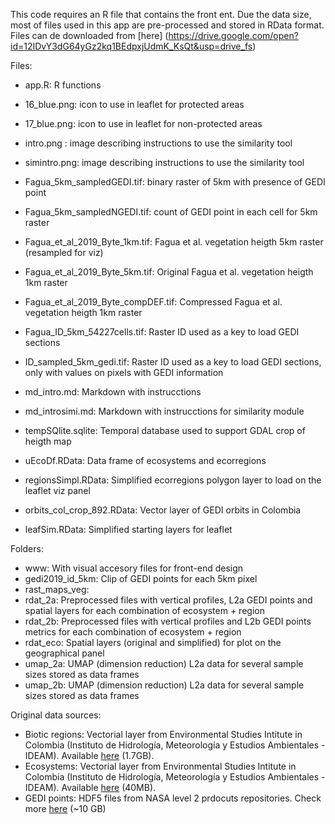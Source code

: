 This code requires an R file that contains the front ent. Due the data size, most of files used in this app are pre-processed and stored in RData format.
Files can de downloaded from [here] (https://drive.google.com/open?id=12IDvY3dG64yGz2kq1BEdpxjUdmK_KsQt&usp=drive_fs)

Files:
- app.R: R functions
- 16_blue.png: icon to use in leaflet for protected areas
- 17_blue.png: icon to use in leaflet for non-protected areas

- intro.png : image describing instructions to use the similarity tool
- simintro.png: image describing instructions to use the similarity tool

- Fagua_5km_sampledGEDI.tif: binary raster of 5km with presence of GEDI point
- Fagua_5km_sampledNGEDI.tif: count of GEDI point in each cell for 5km raster
- Fagua_et_al_2019_Byte_1km.tif: Fagua et al. vegetation heigth 5km raster (resampled for viz)
- Fagua_et_al_2019_Byte_5km.tif: Original Fagua et al. vegetation heigth 1km raster
- Fagua_et_al_2019_Byte_compDEF.tif: Compressed Fagua et al. vegetation heigth 1km raster
- Fagua_ID_5km_54227cells.tif: Raster ID used as a key to load GEDI sections
- ID_sampled_5km_gedi.tif: Raster ID used as a key to load GEDI sections, only with values on pixels with GEDI information

- md_intro.md: Markdown with instrucctions 
- md_introsimi.md: Markdown with instrucctions for similarity module 

- tempSQlite.sqlite: Temporal database used to support GDAL crop of heigth map

- uEcoDf.RData: Data frame of ecosystems and ecorregions
- regionsSimpl.RData: Simplified ecorregions polygon layer to load on the leaflet viz panel
- orbits_col_crop_892.RData: Vector layer of GEDI orbits in Colombia
- leafSim.RData: Simplified starting layers for leaflet 


Folders: 
- www: With visual accesory files for front-end design
- gedi2019_id_5km: Clip of GEDI points for each 5km pixel
- rast_maps_veg: 
- rdat_2a: Preprocessed files with vertical profiles, L2a GEDI points and spatial layers for each combination of ecosystem + region
- rdat_2b: Preprocessed files with vertical profiles and L2b GEDI points metrics for each combination of ecosystem + region
- rdat_eco: Spatial layers (original and simplified) for plot on the geographical panel
- umap_2a: UMAP (dimension reduction) L2a data for several sample sizes stored as data frames
- umap_2b: UMAP (dimension reduction) L2a data for several sample sizes stored as data frames

Original data sources:
- Biotic regions: Vectorial layer from Environmental Studies Intitute in Colombia (Instituto de Hidrología, Meteorología y Estudios Ambientales - IDEAM). Available [here](http://www.siac.gov.co/catalogo-de-mapas) (1.7GB).
- Ecosystems: Vectorial layer from Environmental Studies Intitute in Colombia (Instituto de Hidrología, Meteorología y Estudios Ambientales - IDEAM). Available [here](http://www.siac.gov.co/catalogo-de-mapas) (40MB).
- GEDI points: HDF5 files from NASA level 2 prdocuts repositories. Check more [here](https://lpdaac.usgs.gov/products/gedi02_av001/) (~10 GB)
